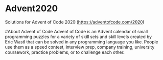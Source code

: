 # Advent2020
Solutions for Advent of Code 2020 (https://adventofcode.com/2020)

#About Advent of Code
Advent of Code is an Advent calendar of small programming puzzles for a variety of skill sets and skill levels created by Eric Wastl that can be solved in any programming language you like. People use them as a speed contest, interview prep, company training, university coursework, practice problems, or to challenge each other.
